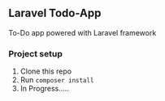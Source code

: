 ## Laravel Todo-App

To-Do app powered with Laravel framework

### Project setup

1. Clone this repo
2. Run `composer install`
3. In Progress.....
